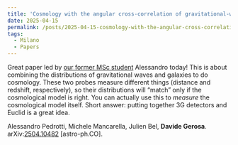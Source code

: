 ```yaml
---
title: 'Cosmology with the angular cross-correlation of gravitational-wave and galaxy catalogs: forecasts for next-generation interferometers and the Euclid survey'
date: 2025-04-15
permalink: /posts/2025-04-15-cosmology-with-the-angular-cross-correlation-of-gravitational-wave-and-galaxy-catalogs-forecasts-for-next-generation-interferometers-and-the-euclid-survey
tags:
  - Milano
  - Papers
---
```


Great paper led by [our former MSc student](<../../../../../index.html?p=5876>) Alessandro today! This is about combining the distributions of gravitational waves and galaxies to do cosmology. These two probes measure different things (distance and redshift, respectively), so their distributions will “match” only if the cosmological model is right. You can actually use this to _measure_ the cosmological model itself. Short answer: putting together 3G detectors and Euclid is a great idea. 

Alessandro Pedrotti, Michele Mancarella, Julien Bel, **Davide Gerosa**.  
arXiv:[](<https://arxiv.org/abs/2204.00026>)[](<https://arxiv.org/abs/2204.03423>)[2504.10482](<https://arxiv.org/abs/2504.10482>) [astro-ph.CO].

